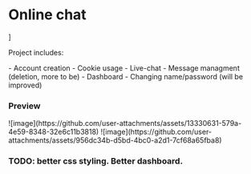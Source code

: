 <h1>Online chat</h1>]
<p>Project includes: </p>
- Account creation
- Cookie usage
- Live-chat
- Message managment (deletion, more to be)
- Dashboard
- Changing name/password (will be improved)
<h3>Preview</h3>
![image](https://github.com/user-attachments/assets/13330631-579a-4e59-8348-32e6c11b3818)
![image](https://github.com/user-attachments/assets/956dc34b-d5bd-4bc0-a2d1-7cf68a65fba8)

<h3>TODO: better css styling. Better dashboard.</h3>
